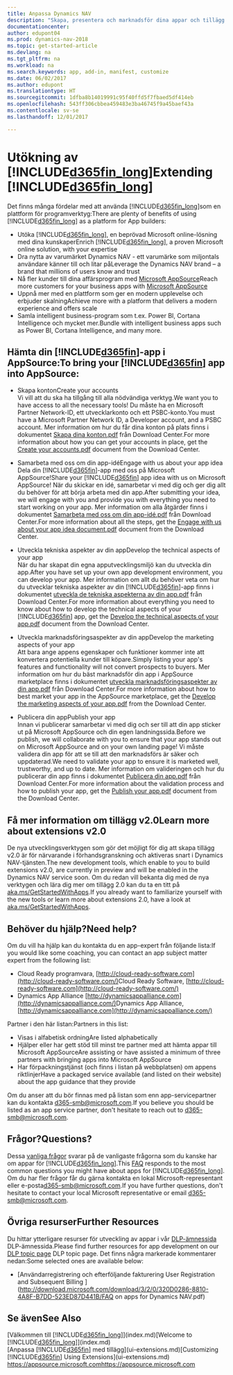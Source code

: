 ```yaml
---
title: Anpassa Dynamics NAV
description: "Skapa, presentera och marknadsför dina appar och tillägg för Dynamics NAV."
documentationcenter: 
author: edupont04
ms.prod: dynamics-nav-2018
ms.topic: get-started-article
ms.devlang: na
ms.tgt_pltfrm: na
ms.workload: na
ms.search.keywords: app, add-in, manifest, customize
ms.date: 06/02/2017
ms.author: edupont
ms.translationtype: HT
ms.sourcegitcommit: 1dfba8b14019991c95f40ffd5f7fbaed5df414eb
ms.openlocfilehash: 543ff306cbbea459483e3ba46745f9a45baef43a
ms.contentlocale: sv-se
ms.lasthandoff: 12/01/2017

---
```

# <a name="extending-included365finlongincludesd365finlongmdmd"></a><span data-ttu-id="9e255-103">Utökning av [!INCLUDE[d365fin_long](includes/d365fin_long_md.md)]</span><span class="sxs-lookup"><span data-stu-id="9e255-103">Extending [!INCLUDE[d365fin_long](includes/d365fin_long_md.md)]</span></span>
<span data-ttu-id="9e255-104">Det finns många fördelar med att använda [!INCLUDE[d365fin_long](includes/d365fin_long_md.md)]som en plattform för programverktyg:</span><span class="sxs-lookup"><span data-stu-id="9e255-104">There are plenty of benefits of using [!INCLUDE[d365fin_long](includes/d365fin_long_md.md)] as a platform for App builders:</span></span>

* <span data-ttu-id="9e255-105">Utöka [!INCLUDE[d365fin_long](includes/d365fin_long_md.md)], en beprövad Microsoft online-lösning med dina kunskaper</span><span class="sxs-lookup"><span data-stu-id="9e255-105">Enrich [!INCLUDE[d365fin_long](includes/d365fin_long_md.md)], a proven Microsoft online solution, with your expertise</span></span>  
* <span data-ttu-id="9e255-106">Dra nytta av varumärket Dynamics NAV - ett varumärke som miljontals användare känner till och litar på</span><span class="sxs-lookup"><span data-stu-id="9e255-106">Leverage the Dynamics NAV brand – a brand that millions of users know and trust</span></span>  
* <span data-ttu-id="9e255-107">Nå fler kunder till dina affärsprogram med [Microsoft AppSource](https://appsource.microsoft.com/)</span><span class="sxs-lookup"><span data-stu-id="9e255-107">Reach more customers for your business apps with [Microsoft AppSource](https://appsource.microsoft.com/)</span></span>  
* <span data-ttu-id="9e255-108">Uppnå mer med en plattform som ger en modern upplevelse och erbjuder skalning</span><span class="sxs-lookup"><span data-stu-id="9e255-108">Achieve more with a platform that delivers a modern experience and offers scale</span></span>  
* <span data-ttu-id="9e255-109">Samla intelligent business-program som t.ex. Power BI, Cortana Intelligence och mycket mer.</span><span class="sxs-lookup"><span data-stu-id="9e255-109">Bundle with intelligent business apps such as Power BI, Cortana Intelligence, and many more.</span></span>  

## <a name="to-bring-your-included365finincludesd365finmdmd-app-into-appsource"></a><span data-ttu-id="9e255-110">Hämta din [!INCLUDE[d365fin](includes/d365fin_md.md)]-app i AppSource:</span><span class="sxs-lookup"><span data-stu-id="9e255-110">To bring your [!INCLUDE[d365fin](includes/d365fin_md.md)] app into AppSource:</span></span>
+ <span data-ttu-id="9e255-111">Skapa konton</span><span class="sxs-lookup"><span data-stu-id="9e255-111">Create your accounts</span></span>  
<span data-ttu-id="9e255-112">Vi vill att du ska ha tillgång till alla nödvändiga verktyg.</span><span class="sxs-lookup"><span data-stu-id="9e255-112">We want you to have access to all the necessary tools!</span></span> <span data-ttu-id="9e255-113">Du måste ha en Microsoft Partner Network-ID, ett utvecklarkonto och ett PSBC-konto.</span><span class="sxs-lookup"><span data-stu-id="9e255-113">You must have a Microsoft Partner Network ID, a Developer account, and a PSBC account.</span></span>
<span data-ttu-id="9e255-114">Mer information om hur du får dina konton på plats finns i dokumentet [Skapa dina konton.pdf](https://go.microsoft.com/fwlink/?linkid=841514) från Download Center.</span><span class="sxs-lookup"><span data-stu-id="9e255-114">For more information about how you can get your accounts in place, get the [Create your accounts.pdf](https://go.microsoft.com/fwlink/?linkid=841514) document from the Download Center.</span></span>

+ <span data-ttu-id="9e255-115">Samarbeta med oss om din app-idé</span><span class="sxs-lookup"><span data-stu-id="9e255-115">Engage with us about your app idea</span></span>  
<span data-ttu-id="9e255-116">Dela din [!INCLUDE[d365fin](includes/d365fin_md.md)]-app med oss på Microsoft AppSource!</span><span class="sxs-lookup"><span data-stu-id="9e255-116">Share your [!INCLUDE[d365fin](includes/d365fin_md.md)] app idea with us on Microsoft AppSource!</span></span> <span data-ttu-id="9e255-117">När du skickar en idé, samarbetar vi med dig och ger dig allt du behöver för att börja arbeta med din app.</span><span class="sxs-lookup"><span data-stu-id="9e255-117">After submitting your idea, we will engage with you and provide you with everything you need to start working on your app.</span></span>
<span data-ttu-id="9e255-118">Mer information om alla åtgärder finns i dokumentet [Samarbeta med oss om din app-idé.pdf](https://go.microsoft.com/fwlink/?linkid=841515) från Download Center.</span><span class="sxs-lookup"><span data-stu-id="9e255-118">For more information about all the steps, get the [Engage with us about your app idea document.pdf](https://go.microsoft.com/fwlink/?linkid=841515) document from the Download Center.</span></span>

+ <span data-ttu-id="9e255-119">Utveckla tekniska aspekter av din app</span><span class="sxs-lookup"><span data-stu-id="9e255-119">Develop the technical aspects of your app</span></span>    
<span data-ttu-id="9e255-120">När du har skapat din egna apputvecklingsmiljö kan du utveckla din app.</span><span class="sxs-lookup"><span data-stu-id="9e255-120">After you have set up your own app development environment, you can develop your app.</span></span>
<span data-ttu-id="9e255-121">Mer information om allt du behöver veta om hur du utvecklar tekniska aspekter av din [!INCLUDE[d365fin](includes/d365fin_md.md)]-app finns i dokumentet [utveckla de tekniska aspekterna av din app.pdf](https://go.microsoft.com/fwlink/?linkid=841516) från Download Center.</span><span class="sxs-lookup"><span data-stu-id="9e255-121">For more information about everything you need to know about how to develop the technical aspects of your [!INCLUDE[d365fin](includes/d365fin_md.md)] app, get the [Develop the technical aspects of your app.pdf](https://go.microsoft.com/fwlink/?linkid=841516) document from the Download Center.</span></span>

+ <span data-ttu-id="9e255-122">Utveckla marknadsföringsaspekter av din app</span><span class="sxs-lookup"><span data-stu-id="9e255-122">Develop the marketing aspects of your app</span></span>  
<span data-ttu-id="9e255-123">Att bara ange appens egenskaper och funktioner kommer inte att konvertera potentiella kunder till köpare.</span><span class="sxs-lookup"><span data-stu-id="9e255-123">Simply listing your app's features and functionality will not convert prospects to buyers.</span></span> <span data-ttu-id="9e255-124">Mer information om hur du bäst marknadsför din app i AppSource marketplace finns i dokumentet [utveckla marknadsföringsaspekter av din app.pdf](https://go.microsoft.com/fwlink/?linkid=841518) från Download Center.</span><span class="sxs-lookup"><span data-stu-id="9e255-124">For more information about how to best market your app in the AppSource marketplace, get the [Develop the marketing aspects of your app.pdf](https://go.microsoft.com/fwlink/?linkid=841518) from the Download Center.</span></span>

+ <span data-ttu-id="9e255-125">Publicera din app</span><span class="sxs-lookup"><span data-stu-id="9e255-125">Publish your app</span></span>  
<span data-ttu-id="9e255-126">Innan vi publicerar samarbetar vi med dig och ser till att din app sticker ut på Microsoft AppSource och din egen landningssida.</span><span class="sxs-lookup"><span data-stu-id="9e255-126">Before we publish, we will collaborate with you to ensure that your app stands out on Microsoft AppSource and on your own landing page!</span></span> <span data-ttu-id="9e255-127">Vi måste validera din app för att se till att den marknadsförs är säker och uppdaterad.</span><span class="sxs-lookup"><span data-stu-id="9e255-127">We need to validate your app to ensure it is marketed well, trustworthy, and up to date.</span></span>
<span data-ttu-id="9e255-128">Mer information om valideringen och hur du publicerar din app finns i dokumentet [Publicera din app.pdf](https://go.microsoft.com/fwlink/?linkid=841517) från Download Center.</span><span class="sxs-lookup"><span data-stu-id="9e255-128">For more information about the validation process and how to publish your app, get the [Publish your app.pdf](https://go.microsoft.com/fwlink/?linkid=841517) document from the Download Center.</span></span>

## <a name="learn-more-about-extensions-v20"></a><span data-ttu-id="9e255-129">Få mer information om tillägg v2.0</span><span class="sxs-lookup"><span data-stu-id="9e255-129">Learn more about extensions v2.0</span></span>
<span data-ttu-id="9e255-130">De nya utvecklingsverktygen som gör det möjligt för dig att skapa tillägg v2.0 är för närvarande i förhandsgranskning och aktiveras snart i Dynamics NAV-tjänsten.</span><span class="sxs-lookup"><span data-stu-id="9e255-130">The new development tools, which enable to you to build extensions v2.0, are currently in preview and will be enabled in the Dynamics NAV service soon.</span></span> <span data-ttu-id="9e255-131">Om du redan vill bekanta dig med de nya verktygen och lära dig mer om tillägg 2.0 kan du ta en titt på [aka.ms/GetStartedWithApps](http://aka.ms/GetStartedWithApps).</span><span class="sxs-lookup"><span data-stu-id="9e255-131">If you already want to familiarize yourself with the new tools or learn more about extensions 2.0, have a look at [aka.ms/GetStartedWithApps](http://aka.ms/GetStartedWithApps).</span></span>  

## <a name="need-help"></a><span data-ttu-id="9e255-132">Behöver du hjälp?</span><span class="sxs-lookup"><span data-stu-id="9e255-132">Need help?</span></span>
<span data-ttu-id="9e255-133">Om du vill ha hjälp kan du kontakta du en app-expert från följande lista:</span><span class="sxs-lookup"><span data-stu-id="9e255-133">If you would like some coaching, you can contact an app subject matter expert from the following list:</span></span>

* <span data-ttu-id="9e255-134">Cloud Ready programvara, [http://cloud-ready-software.com](http://cloud-ready-software.com/)</span><span class="sxs-lookup"><span data-stu-id="9e255-134">Cloud Ready Software, [http://cloud-ready-software.com](http://cloud-ready-software.com/)</span></span>  
* <span data-ttu-id="9e255-135">Dynamics App Alliance [http://dynamicsappalliance.com](http://dynamicsappalliance.com/)</span><span class="sxs-lookup"><span data-stu-id="9e255-135">Dynamics App Alliance, [http://dynamicsappalliance.com](http://dynamicsappalliance.com/)</span></span>

<span data-ttu-id="9e255-136">Partner i den här listan:</span><span class="sxs-lookup"><span data-stu-id="9e255-136">Partners in this list:</span></span>

* <span data-ttu-id="9e255-137">Visas i alfabetisk ordning</span><span class="sxs-lookup"><span data-stu-id="9e255-137">Are listed alphabetically</span></span>  
* <span data-ttu-id="9e255-138">Hjälper eller har gett stöd till minst tre partner med att hämta appar till Microsoft AppSource</span><span class="sxs-lookup"><span data-stu-id="9e255-138">Are assisting or have assisted a minimum of three partners with bringing apps into Microsoft AppSource</span></span>  
* <span data-ttu-id="9e255-139">Har förpackningstjänst (och finns i listan på webbplatsen) om appens riktlinjer</span><span class="sxs-lookup"><span data-stu-id="9e255-139">Have a packaged service available (and listed on their website) about the app guidance that they provide</span></span>  

<span data-ttu-id="9e255-140">Om du anser att du bör finnas med på listan som enn app-servicepartner kan du kontakta [d365-smb@microsoft.com](mailto:d365-smb@microsoft.com).</span><span class="sxs-lookup"><span data-stu-id="9e255-140">If you believe you should be listed as an app service partner, don't hesitate to reach out to [d365-smb@microsoft.com](mailto:d365-smb@microsoft.com).</span></span>

## <a name="questions"></a><span data-ttu-id="9e255-141">Frågor?</span><span class="sxs-lookup"><span data-stu-id="9e255-141">Questions?</span></span>
<span data-ttu-id="9e255-142">Dessa [vanliga frågor](https://go.microsoft.com/fwlink/?linkid=841520) svarar på de vanligaste frågorna som du kanske har om appar för [!INCLUDE[d365fin_long](includes/d365fin_long_md.md)].</span><span class="sxs-lookup"><span data-stu-id="9e255-142">This [FAQ](https://go.microsoft.com/fwlink/?linkid=841520) responds to the most common questions you might have about apps for [!INCLUDE[d365fin_long](includes/d365fin_long_md.md)].</span></span> <span data-ttu-id="9e255-143">Om du har fler frågor får du gärna kontakta en lokal Microsoft-representant eller e-posta[d365-smb@microsoft.com](mailto:d365-smb@microsoft.com).</span><span class="sxs-lookup"><span data-stu-id="9e255-143">If you have further questions, don't hesitate to contact your local Microsoft representative or email [d365-smb@microsoft.com](mailto:d365-smb@microsoft.com).</span></span>

## <a name="further-resources"></a><span data-ttu-id="9e255-144">Övriga resurser</span><span class="sxs-lookup"><span data-stu-id="9e255-144">Further Resources</span></span>
<span data-ttu-id="9e255-145">Du hittar ytterligare resurser för utveckling av appar i vår [DLP-ämnessida](https://mbspartner.microsoft.com/BFI/Topic/76) DLP-ämnessida.</span><span class="sxs-lookup"><span data-stu-id="9e255-145">Please find further resources for app development on our [DLP topic page](https://mbspartner.microsoft.com/BFI/Topic/76) DLP topic page.</span></span> <span data-ttu-id="9e255-146">Det finns några markerade kommentarer nedan:</span><span class="sxs-lookup"><span data-stu-id="9e255-146">Some selected ones are available below:</span></span>
-   [<span data-ttu-id="9e255-147">Användarregistrering och efterföljande fakturering </span><span class="sxs-lookup"><span data-stu-id="9e255-147">User Registration and Subsequent Billing </span></span>](http://download.microsoft.com/download/3/2/0/320D0286-8810-4A8F-B7DD-523ED87D441B/FAQ on apps for Dynamics NAV.pdf)



## <a name="see-also"></a><span data-ttu-id="9e255-148">Se även</span><span class="sxs-lookup"><span data-stu-id="9e255-148">See Also</span></span>
<span data-ttu-id="9e255-149">[Välkommen till [!INCLUDE[d365fin_long](includes/d365fin_long_md.md)]](index.md)</span><span class="sxs-lookup"><span data-stu-id="9e255-149">[Welcome to [!INCLUDE[d365fin_long](includes/d365fin_long_md.md)]](index.md)</span></span>  
<span data-ttu-id="9e255-150">[Anpassa [!INCLUDE[d365fin](includes/d365fin_md.md)] med tillägg](ui-extensions.md)</span><span class="sxs-lookup"><span data-stu-id="9e255-150">[Customizing [!INCLUDE[d365fin](includes/d365fin_md.md)] Using Extensions](ui-extensions.md)</span></span>  
[<span data-ttu-id="9e255-151">https://appsource.microsoft.com</span><span class="sxs-lookup"><span data-stu-id="9e255-151">https://appsource.microsoft.com</span></span>](https://appsource.microsoft.com/en-us/marketplace/apps?product=dynamics-365-for-financials&page=1)

